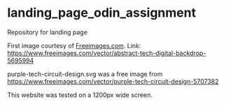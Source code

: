 # landing_page_odin_assignment

Repository for landing page

First image courtesy of <a href="/">Freeimages.com</a>.
Link: https://www.freeimages.com/vector/abstract-tech-digital-backdrop-5695994

purple-tech-circuit-design.svg was a free image from https://www.freeimages.com/vector/purple-tech-circuit-design-5707382

This website was tested on a 1200px wide screen.
